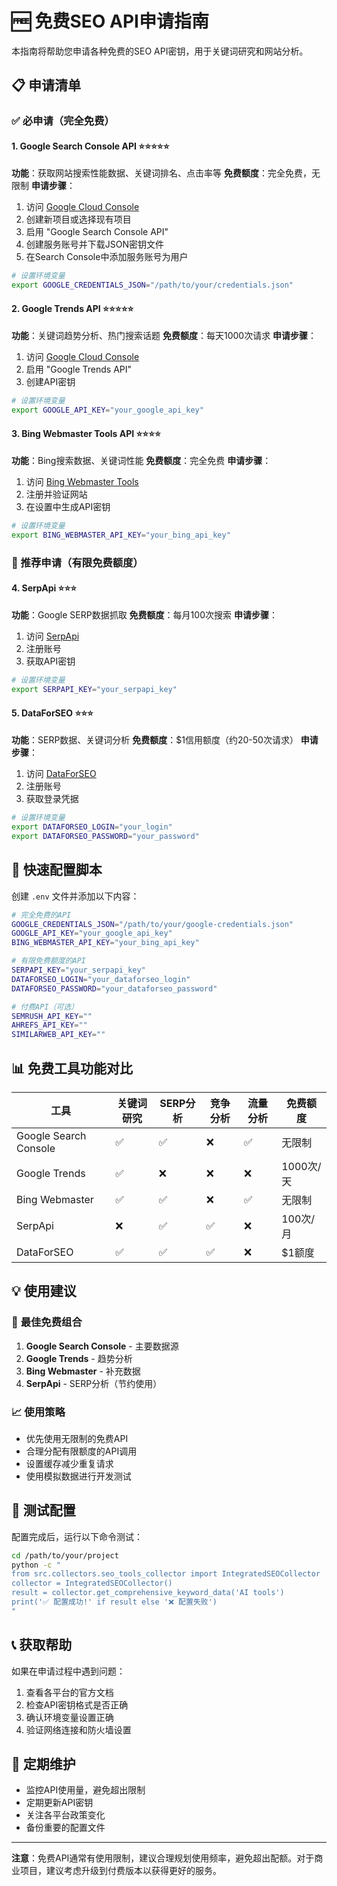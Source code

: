 # 🆓 免费SEO API申请指南

本指南将帮助您申请各种免费的SEO API密钥，用于关键词研究和网站分析。

## 📋 申请清单

### ✅ 必申请（完全免费）

#### 1. Google Search Console API ⭐⭐⭐⭐⭐
**功能**：获取网站搜索性能数据、关键词排名、点击率等
**免费额度**：完全免费，无限制
**申请步骤**：
1. 访问 [Google Cloud Console](https://console.cloud.google.com/)
2. 创建新项目或选择现有项目
3. 启用 "Google Search Console API"
4. 创建服务账号并下载JSON密钥文件
5. 在Search Console中添加服务账号为用户

```bash
# 设置环境变量
export GOOGLE_CREDENTIALS_JSON="/path/to/your/credentials.json"
```

#### 2. Google Trends API ⭐⭐⭐⭐⭐
**功能**：关键词趋势分析、热门搜索话题
**免费额度**：每天1000次请求
**申请步骤**：
1. 访问 [Google Cloud Console](https://console.cloud.google.com/)
2. 启用 "Google Trends API"
3. 创建API密钥

```bash
# 设置环境变量
export GOOGLE_API_KEY="your_google_api_key"
```

#### 3. Bing Webmaster Tools API ⭐⭐⭐⭐
**功能**：Bing搜索数据、关键词性能
**免费额度**：完全免费
**申请步骤**：
1. 访问 [Bing Webmaster Tools](https://www.bing.com/webmasters)
2. 注册并验证网站
3. 在设置中生成API密钥

```bash
# 设置环境变量
export BING_WEBMASTER_API_KEY="your_bing_api_key"
```

### 🔄 推荐申请（有限免费额度）

#### 4. SerpApi ⭐⭐⭐
**功能**：Google SERP数据抓取
**免费额度**：每月100次搜索
**申请步骤**：
1. 访问 [SerpApi](https://serpapi.com/)
2. 注册账号
3. 获取API密钥

```bash
# 设置环境变量
export SERPAPI_KEY="your_serpapi_key"
```

#### 5. DataForSEO ⭐⭐⭐
**功能**：SERP数据、关键词分析
**免费额度**：$1信用额度（约20-50次请求）
**申请步骤**：
1. 访问 [DataForSEO](https://dataforseo.com/)
2. 注册账号
3. 获取登录凭据

```bash
# 设置环境变量
export DATAFORSEO_LOGIN="your_login"
export DATAFORSEO_PASSWORD="your_password"
```

## 🚀 快速配置脚本

创建 `.env` 文件并添加以下内容：

```bash
# 完全免费的API
GOOGLE_CREDENTIALS_JSON="/path/to/your/google-credentials.json"
GOOGLE_API_KEY="your_google_api_key"
BING_WEBMASTER_API_KEY="your_bing_api_key"

# 有限免费额度的API
SERPAPI_KEY="your_serpapi_key"
DATAFORSEO_LOGIN="your_dataforseo_login"
DATAFORSEO_PASSWORD="your_dataforseo_password"

# 付费API（可选）
SEMRUSH_API_KEY=""
AHREFS_API_KEY=""
SIMILARWEB_API_KEY=""
```

## 📊 免费工具功能对比

| 工具 | 关键词研究 | SERP分析 | 竞争分析 | 流量分析 | 免费额度 |
|------|------------|----------|----------|----------|----------|
| Google Search Console | ✅ | ✅ | ❌ | ✅ | 无限制 |
| Google Trends | ✅ | ❌ | ❌ | ❌ | 1000次/天 |
| Bing Webmaster | ✅ | ✅ | ❌ | ✅ | 无限制 |
| SerpApi | ❌ | ✅ | ✅ | ❌ | 100次/月 |
| DataForSEO | ✅ | ✅ | ✅ | ❌ | $1额度 |

## 💡 使用建议

### 🎯 **最佳免费组合**
1. **Google Search Console** - 主要数据源
2. **Google Trends** - 趋势分析
3. **Bing Webmaster** - 补充数据
4. **SerpApi** - SERP分析（节约使用）

### 📈 **使用策略**
- 优先使用无限制的免费API
- 合理分配有限额度的API调用
- 设置缓存减少重复请求
- 使用模拟数据进行开发测试

## 🔧 测试配置

配置完成后，运行以下命令测试：

```bash
cd /path/to/your/project
python -c "
from src.collectors.seo_tools_collector import IntegratedSEOCollector
collector = IntegratedSEOCollector()
result = collector.get_comprehensive_keyword_data('AI tools')
print('✅ 配置成功!' if result else '❌ 配置失败')
"
```

## 📞 获取帮助

如果在申请过程中遇到问题：
1. 查看各平台的官方文档
2. 检查API密钥格式是否正确
3. 确认环境变量设置正确
4. 验证网络连接和防火墙设置

## 🔄 定期维护

- 监控API使用量，避免超出限制
- 定期更新API密钥
- 关注各平台政策变化
- 备份重要的配置文件

---

**注意**：免费API通常有使用限制，建议合理规划使用频率，避免超出配额。对于商业项目，建议考虑升级到付费版本以获得更好的服务。